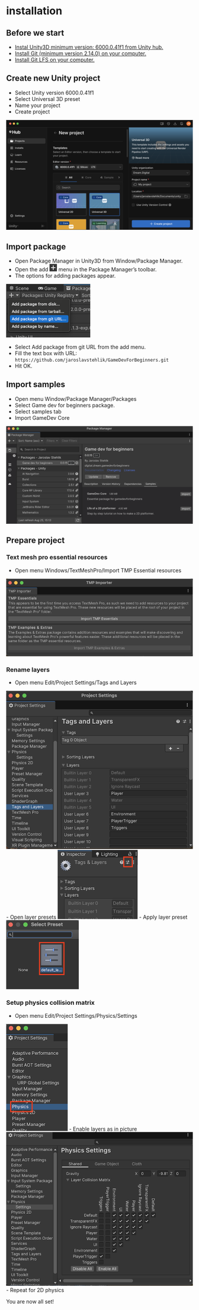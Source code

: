# installation

## Before we start

- [Instal Unity3D minimum version: 6000.0.41f1 from Unity hub.](https://unity.com/download)
- [Install Git (minimum version 2.14.0) on your computer.](https://git-scm.com/downloads)
- [Install Git LFS on your computer.](https://git-lfs.com/)

## Create new Unity project

- Select Unity version 6000.0.41f1
- Select Universal 3D preset
- Name your project
- Create project  
<img src="img/create_project.png" alt="create unity project"/>

## Import package

- Open Package Manager in Unity3D from Window/Package Manager.
- Open the add <img src="img/upm_icon_add.png" alt="git url"/> menu in the Package Manager’s toolbar.
- The options for adding packages appear.  
<img src="img/upm_ui_giturl.png" alt="git url"/>

- Select Add package from git URL from the add menu.  
- Fill the text box with URL:  
`https://github.com/jaroslavstehlik/GameDevForBeginners.git`
- Hit OK.  

## Import samples

- Open menu Window/Package Manager/Packages
- Select Game dev for beginners package.
- Select samples tab
- Import GameDev Core  
<img src="img/import_samples.png" alt="import samples"/>

## Prepare project

### Text mesh pro essential resources
- Open menu Windows/TextMeshPro/Import TMP Essential resources  
<img src="img/tmp_essentials.png" alt="import text mesh pro essentials"/>

### Rename layers
- Open menu Edit/Project Settings/Tags and Layers  
<img src="img/tags_layers.png" alt="open tags and layers"/>
- Open layer presets  
<img src="img/layers_preset_icon.png" alt="open preset"/>
- Apply layer preset  
<img src="img/layers_preset_apply.png" alt="apply preset"/>

### Setup physics collision matrix
- Open menu Edit/Project Settings/Physics/Settings  
<img src="img/project_settings_physics.png" alt="open physics settings"/>
- Enable layers as in picture  
<img src="img/physics_mask.png" alt="change collision matrix"/>
- Repeat for 2D physics


You are now all set!